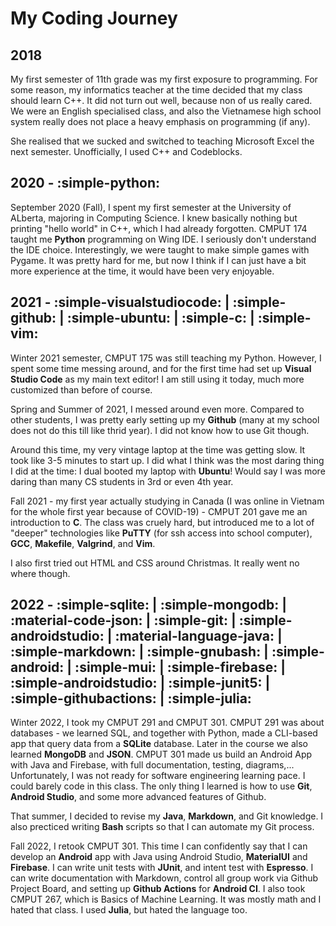 # My Coding Journey

## 2018

My first semester of 11th grade was my first exposure to programming. For some reason, my informatics teacher at the time decided that my class should learn C++. It did not turn out well, because non of us really cared. We were an English specialised class, and also the Vietnamese high school system really does not place a heavy emphasis on programming (if any).

She realised that we sucked and switched to teaching Microsoft Excel the next semester. Unofficially, I used C++ and Codeblocks.

## 2020 - :simple-python:

September 2020 (Fall), I spent my first semester at the University of ALberta, majoring in Computing Science. I knew basically nothing but printing "hello world" in C++, which I had already forgotten. CMPUT 174 taught me **Python** programming on Wing IDE. I seriously don't understand the IDE choice. Interestingly, we were taught to make simple games with Pygame. It was pretty hard for me, but now I think if I can just have a bit more experience at the time, it would have been very enjoyable.

## 2021 - :simple-visualstudiocode: | :simple-github: | :simple-ubuntu: | :simple-c: | :simple-vim:

Winter 2021 semester, CMPUT 175 was still teaching my Python. However, I spent some time messing around, and for the first time had set up **Visual Studio Code** as my main text editor! I am still using it today, much more customized than before of course.

Spring and Summer of 2021, I messed around even more. Compared to other students, I was pretty early setting up my **Github** (many at my school does not do this till like thrid year). I did not know how to use Git though. 

Around this time, my very vintage laptop at the time was getting slow. It took like 3-5 minutes to start up. I did what I think was the most daring thing I did at the time: I dual booted my laptop with **Ubuntu**! Would say I was more daring than many CS students in 3rd or even 4th year.

Fall 2021 - my first year actually studying in Canada (I was online in Vietnam for the whole first year because of COVID-19) - CMPUT 201 gave me an introduction to **C**. The class was cruely hard, but introduced me to a lot of "deeper" technologies like **PuTTY** (for ssh access into school computer), **GCC**, **Makefile**, **Valgrind**, and **Vim**.

I also first tried out HTML and CSS around Christmas. It really went no where though.

## 2022 - :simple-sqlite: | :simple-mongodb: | :material-code-json: | :simple-git: | :simple-androidstudio: | :material-language-java: | :simple-markdown: | :simple-gnubash: | :simple-android: | :simple-mui: | :simple-firebase: | :simple-androidstudio: | :simple-junit5: | :simple-githubactions: | :simple-julia:

Winter 2022, I took my CMPUT 291 and CMPUT 301. CMPUT 291 was about databases - we learned SQL, and together with Python, made a CLI-based app that query data from a **SQLite** database. Later in the course we also learned **MongoDB** and **JSON**. CMPUT 301 made us build an Android App with Java and Firebase, with full documentation, testing, diagrams,... Unfortunately, I was not ready for software engineering learning pace. I could barely code in this class. The only thing I learned is how to use **Git**, **Android Studio**, and some more advanced features of Github.

That summer, I decided to revise my **Java**, **Markdown**, and Git knowledge. I also precticed writing **Bash** scripts so that I can automate my Git process.

Fall 2022, I retook CMPUT 301. This time I can confidently say that I can develop an **Android** app with Java using Android Studio, **MaterialUI** and **Firebase**. I can write unit tests with **JUnit**, and intent test with **Espresso**. I can write documentation with Markdown, control all group work via Github Project Board, and setting up **Github Actions** for **Android CI**. I also took CMPUT 267, which is Basics of Machine Learning. It was mostly math and I hated that class. I used **Julia**, but hated the language too.